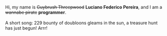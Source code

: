 Hi, my name is ~~Guybrush Threepwood~~ **Luciano Federico Pereira**, and I am a ~~wannabe pirate~~ **programmer**.<br><br>A short song: 229 bounty of doubloons gleams in the sun, a treasure hunt has just begun! Arrr!
